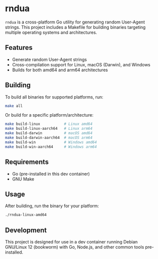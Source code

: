 # rndua

`rndua` is a cross-platform Go utility for generating random User-Agent strings. This project includes a Makefile for building binaries targeting multiple operating systems and architectures.

## Features

- Generate random User-Agent strings
- Cross-compilation support for Linux, macOS (Darwin), and Windows
- Builds for both amd64 and arm64 architectures

## Building

To build all binaries for supported platforms, run:

```sh
make all
```

Or build for a specific platform/architecture:

```sh
make build-linux           # Linux amd64
make build-linux-aarch64   # Linux arm64
make build-darwin          # macOS amd64
make build-darwin-aarch64  # macOS arm64
make build-win             # Windows amd64
make build-win-aarch64     # Windows arm64
```

## Requirements

- Go (pre-installed in this dev container)
- GNU Make

## Usage

After building, run the binary for your platform:

```sh
./rndua-linux-amd64
```

## Development

This project is designed for use in a dev container running Debian GNU/Linux 12 (bookworm) with Go, Node.js, and other common tools pre-installed.
